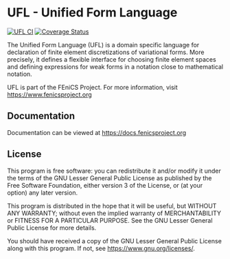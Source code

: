 # UFL - Unified Form Language

[![UFL CI](https://github.com/FEniCS/ufl/actions/workflows/pythonapp.yml/badge.svg)](https://github.com/FEniCS/ufl/actions/workflows/pythonapp.yml)
[![Coverage Status](https://coveralls.io/repos/github/FEniCS/ufl/badge.svg?branch=master)](https://coveralls.io/github/FEniCS/ufl?branch=master)

The Unified Form Language (UFL) is a domain specific language for
declaration of finite element discretizations of variational forms. More
precisely, it defines a flexible interface for choosing finite element
spaces and defining expressions for weak forms in a notation close to
mathematical notation.

UFL is part of the FEniCS Project. For more information, visit
https://www.fenicsproject.org

## Documentation

Documentation can be viewed at https://docs.fenicsproject.org

## License

This program is free software: you can redistribute it and/or modify
it under the terms of the GNU Lesser General Public License as published by
the Free Software Foundation, either version 3 of the License, or
(at your option) any later version.

This program is distributed in the hope that it will be useful,
but WITHOUT ANY WARRANTY; without even the implied warranty of
MERCHANTABILITY or FITNESS FOR A PARTICULAR PURPOSE. See the
GNU Lesser General Public License for more details.

You should have received a copy of the GNU Lesser General Public License
along with this program. If not, see <https://www.gnu.org/licenses/>.

